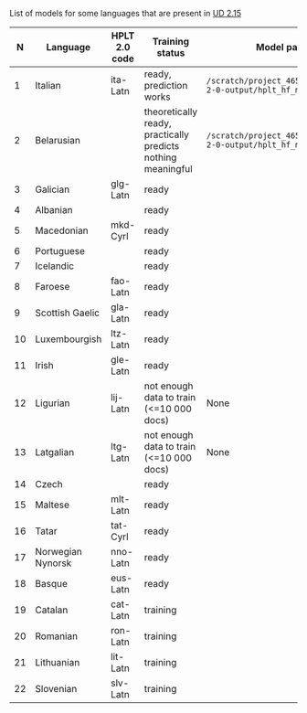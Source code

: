 List of models for some languages that are present in [UD 2.15](https://universaldependencies.org/#download) 

| N  |Language|HPLT 2.0 code| Training status                                              | Model path                                                        |
|----|--------|-------------|--------------------------------------------------------------|-------------------------------------------------------------------|
| 1  |Italian|ita-Latn| ready, prediction works                                      | `/scratch/project_465001386/hplt-2-0-output/hplt_hf_models/itaL/` |
| 2  |Belarusian| | theoretically ready, practically predicts nothing meaningful | `/scratch/project_465001386/hplt-2-0-output/hplt_hf_models/belC/` |
| 3  |Galician|glg-Latn| ready                                                        |                                                                   |
| 4  |Albanian| | ready                                                        |                                                                   |
| 5  |Macedonian|mkd-Cyrl| ready                                                        |                                                                   |
| 6  |Portuguese| | ready                                                        |                                                                   |
| 7  |Icelandic| | ready                                                        |                                                                   |
| 8  |Faroese|fao-Latn| ready                                                        |                                                                   |
| 9  |Scottish Gaelic|gla-Latn| ready                                                        |                                                                   |
| 10 |Luxembourgish|ltz-Latn| ready                                                        |                                                                   |
| 11 | Irish| gle-Latn| ready                                                        |                                                                   |
| 12 |Ligurian| lij-Latn| not enough data to train (<=10 000 docs)                     | None                                                              |
| 13 |Latgalian| ltg-Latn| not enough data to train (<=10 000 docs)                     | None                                                                 |
|14|Czech| | ready                                                        | |
|15|Maltese|mlt-Latn| ready                                                        ||
|16|Tatar|tat-Cyrl| ready                                                        | |
|17|Norwegian Nynorsk|nno-Latn| ready                                                        ||
|18|Basque|eus-Latn| ready                                                        | |
|19|Catalan| cat-Latn| training                                                     | |
|20|Romanian|ron-Latn| training                                                     | |
|21|Lithuanian |lit-Latn| training                                                     | |
|22|Slovenian|slv-Latn| training                                                     | |

